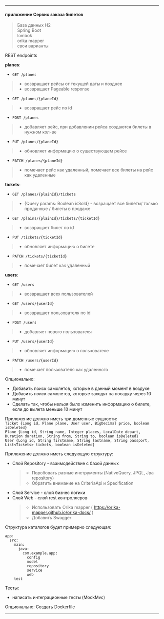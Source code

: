 
***
#### __приложение Сервис заказа билетов__ 

>База данных H2  
>Spring Boot  
>lombok  
>orika mapper  
>свои варианты

REST endpoints

__planes__:
- `GET /planes`  
> - возвращает рейсы от текущей даты и позднее
> - возвращает Pageable response
- `GET /planes/{planeId}`  
> - возвращает рейс по id
- `POST /planes` 
> - добавляет рейс, при добавлении рейса создаются билеты в нужном кол-ве  
- `PUT /planes/{planeId}` 
> - обновляет информацию о существующем рейсе    
- `PATCH /planes/{planeId}`  
> - помечает рейс как удаленный, помечает все билеты на рейс как удаленные    


__tickets__: 
- `GET /planes/{plainId}/tickets` 
> - {Query params: Boolean isSold} - возращает все билеты/ только проданные / билеты в продаже 
- `GET /plains/{plainId}/tickets/{ticketId}`  
> - возвращает билет по id
- `PUT /tickets/{ticketId}`  
> - обновляет информацию о билете
- `PATCH /tickets/{ticketId}`  
> - помечает билет как удаленный


__users__:
- `GET /users`  
> - возвращает всех пользователей
- `GET /users/{userId}`  
> - возвращает пользователя по id
- `POST /users`  
> - добавляет нового пользователя
- `PUT /users/{userId}`  
> - обновляет информацию о пользователе 
- `PATCH /users/{userId}`  
> - помечает пользователя как удаленного

Опционально:
- Добавить поиск самолетов, которые в данный момент в воздухе
- Добавить поиск самолетов, которые заходят на посадку через 10 минут
- Сделать так, чтобы нельзя было изменить информацию о билете, если до вылета меньше 10 минут

Приложение должно иметь три доменные сущности:  
`Ticket {Long id, Plane plane, User user, BigDecimal price, boolean isDeleted}`  
`Plane {Long id, String name, Integer places, LocalDate depart, Duration duration, String from, String to, boolean isDeleted}`  
`User {Long id, String firstname, String lastname, String passport, List<Tickets> tickets, boolean isDeleted}`


Приложение должно иметь следующую структуру:  
- Слой Repository - взаимодействие с базой данных
  > - Поробовать разные инструменты (NativeQuery, JPQL, Jpa repository)
  > - Обратить внимание на CriteriaApi и Specification
- Слой Service - слой бизнес логики  
- Слой Web - слой rest контроллеров
  > - Использовать Orika mapper ( https://orika-mapper.github.io/orika-docs/ )
  > - Добавить Swagger

Структура каталогов будет примерно следующая:
```
app:  
  src:  
    main:  
      java:  
        com.example.app:  
          config
          model  
          repository  
          service  
          web
    test
```  

Тесты:  
- написать интеграционные тесты (MockMvc)

Опционально: Создать Dockerfile
***
